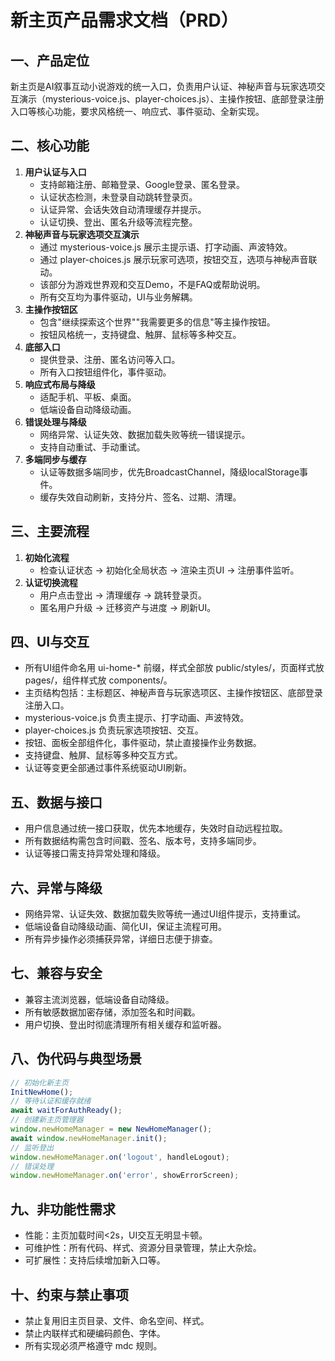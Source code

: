 # 新主页产品需求文档（PRD）

## 一、产品定位
新主页是AI叙事互动小说游戏的统一入口，负责用户认证、神秘声音与玩家选项交互演示（mysterious-voice.js、player-choices.js）、主操作按钮、底部登录注册入口等核心功能，要求风格统一、响应式、事件驱动、全新实现。

## 二、核心功能
1. **用户认证与入口**
   - 支持邮箱注册、邮箱登录、Google登录、匿名登录。
   - 认证状态检测，未登录自动跳转登录页。
   - 认证异常、会话失效自动清理缓存并提示。
   - 认证切换、登出、匿名升级等流程完整。
2. **神秘声音与玩家选项交互演示**
   - 通过 mysterious-voice.js 展示主提示语、打字动画、声波特效。
   - 通过 player-choices.js 展示玩家可选项，按钮交互，选项与神秘声音联动。
   - 该部分为游戏世界观和交互Demo，不是FAQ或帮助说明。
   - 所有交互均为事件驱动，UI与业务解耦。
3. **主操作按钮区**
   - 包含"继续探索这个世界""我需要更多的信息"等主操作按钮。
   - 按钮风格统一，支持键盘、触屏、鼠标等多种交互。
4. **底部入口**
   - 提供登录、注册、匿名访问等入口。
   - 所有入口按钮组件化，事件驱动。
5. **响应式布局与降级**
   - 适配手机、平板、桌面。
   - 低端设备自动降级动画。
6. **错误处理与降级**
   - 网络异常、认证失效、数据加载失败等统一错误提示。
   - 支持自动重试、手动重试。
7. **多端同步与缓存**
   - 认证等数据多端同步，优先BroadcastChannel，降级localStorage事件。
   - 缓存失效自动刷新，支持分片、签名、过期、清理。

## 三、主要流程
1. **初始化流程**
   - 检查认证状态 → 初始化全局状态 → 渲染主页UI → 注册事件监听。
2. **认证切换流程**
   - 用户点击登出 → 清理缓存 → 跳转登录页。
   - 匿名用户升级 → 迁移资产与进度 → 刷新UI。

## 四、UI与交互
- 所有UI组件命名用 ui-home-* 前缀，样式全部放 public/styles/，页面样式放 pages/，组件样式放 components/。
- 主页结构包括：主标题区、神秘声音与玩家选项区、主操作按钮区、底部登录注册入口。
- mysterious-voice.js 负责主提示、打字动画、声波特效。
- player-choices.js 负责玩家选项按钮、交互。
- 按钮、面板全部组件化，事件驱动，禁止直接操作业务数据。
- 支持键盘、触屏、鼠标等多种交互方式。
- 认证等变更全部通过事件系统驱动UI刷新。

## 五、数据与接口
- 用户信息通过统一接口获取，优先本地缓存，失效时自动远程拉取。
- 所有数据结构需包含时间戳、签名、版本号，支持多端同步。
- 认证等接口需支持异常处理和降级。

## 六、异常与降级
- 网络异常、认证失效、数据加载失败等统一通过UI组件提示，支持重试。
- 低端设备自动降级动画、简化UI，保证主流程可用。
- 所有异步操作必须捕获异常，详细日志便于排查。

## 七、兼容与安全
- 兼容主流浏览器，低端设备自动降级。
- 所有敏感数据加密存储，添加签名和时间戳。
- 用户切换、登出时彻底清理所有相关缓存和监听器。

## 八、伪代码与典型场景
```js
// 初始化新主页
InitNewHome();
// 等待认证和缓存就绪
await waitForAuthReady();
// 创建新主页管理器
window.newHomeManager = new NewHomeManager();
await window.newHomeManager.init();
// 监听登出
window.newHomeManager.on('logout', handleLogout);
// 错误处理
window.newHomeManager.on('error', showErrorScreen);
```

## 九、非功能性需求
- 性能：主页加载时间<2s，UI交互无明显卡顿。
- 可维护性：所有代码、样式、资源分目录管理，禁止大杂烩。
- 可扩展性：支持后续增加新入口等。

## 十、约束与禁止事项
- 禁止复用旧主页目录、文件、命名空间、样式。
- 禁止内联样式和硬编码颜色、字体。
- 所有实现必须严格遵守 mdc 规则。
